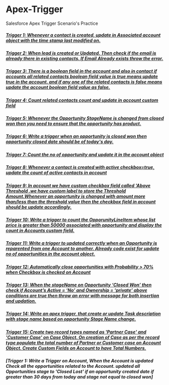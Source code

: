 # Apex-Trigger
Salesforce Apex Trigger Scenario's Practice

#####  [Trigger 1: Whenever a contact is created, update in Associated account object with the time stamp last modified on.](https://github.com/suriya-03/Apex-Trigger/blob/494314944a7968e6c05c8eaafe8dba827bf2b6b1/Trigger%201)
#####  [Trigger 2: When lead is created or Updated. Then check if the email is already there in existing contacts. If Email Already exists  throw the error.](https://github.com/suriya-03/Apex-Trigger/blob/f58ffd9b2cea4f497864c6163cc9ea035ee2681a/Trigger%202)  
#####  [Trigger 3: There is a boolean field in the account and also in contact if accounts all related contacts boolean field value is true means update true in the account. and if any one of the related contacts is false means update the account boolean field value as false.](https://github.com/suriya-03/Apex-Trigger/blob/8cfb50ca11f62a44905423e53b3f73d97af72325/Trigger%203)
#####  [Trigger 4: Count related contacts count and update in account custom field](https://github.com/suriya-03/Apex-Trigger/blob/4e91735ea82785b2308c46f4b4be16db041d4470/Trigger%204)
#####  [Trigger 5: Whenever the Opportunity StageName is changed from closed won then you need to ensure that the opportunity has product.](https://github.com/suriya-03/Apex-Trigger/blob/cc0c0f312dce6a13fd24af305bbfc400964cca8e/Trigger%205)
#####  [Trigger 6: Write a trigger when an opportunity is closed won then opportunity closed date should be of today's day.](https://github.com/suriya-03/Apex-Trigger/blob/11f25f3840507e8d9b2d06708ba710111186025a/Trigger%206)
#####  [Trigger 7: Count the no of opportunity and update it in the account object](https://github.com/suriya-03/Apex-Trigger/blob/d4f424cc1191f2c46475bc79ec425c1faa340431/Trigger%207)
#####  [Trigger 8:  Whenever a contact is created with active checkbox=true, update the count of active contacts in account](https://github.com/suriya-03/Apex-Trigger/blob/8f172ae81da79895836776a20990d979a88b8352/Trigger%208)
#####  [Trigger 9: In account we have custom checkbox field called 'Above Threshold .we have custom label to store the Threshold Amount.Whenever an opportunity is changed with amount more than/less than the threshold value then the checkbox field in account should be update accordingly.](https://github.com/suriya-03/Apex-Trigger/blob/d1122b3e361c304dc47f93a0bc710b1a9a03ffa0/Trigger%209)
#####  [Trigger 10: Write a trigger to count the OpporunityLineItem whose list price is greater than 50000 associated with opportunity and display the count in Accounts custom field.](https://github.com/suriya-03/Apex-Trigger/blob/edcd3d3136134d8d5e83254ea955edfa8a615688/Trigger%2010)
#####  [Trigger 11:  Write a trigger to updated correctly when an Opportunity is reparented from one Account to another. Already code exist for update no of opportunities in the account object.](https://github.com/suriya-03/Apex-Trigger/blob/025058e049fb8c11b6661aadf691eebbf91fbbd4/Trigger%2011)
#####  [Trigger 12:  Automatically close opportunities with Probability > 70% when Checkbox is checked on Account](https://github.com/suriya-03/Apex-Trigger/blob/de6a1382e32ed32200185cb1d9ff8a405923887b/Trigger%2012)
#####  [Trigger 13: When the stageName on Opportunity ‘Closed Won’ then check if Account’s Active = ‘No’ and Ownership = ‘private’ above conditions are true then throw an error with message for both insertion and updation.](https://github.com/suriya-03/Apex-Trigger/blob/fd779f6ab767d7578fb75091d8688594e1e9bf35/Trigger%2013)
#####  [Trigger 14: Write an apex trigger, that create or update Task  description with stage name based on opportunity Stage Name change.](https://github.com/suriya-03/Apex-Trigger/blob/085bc0c8cc95f65cb5483aed9507a12f255a825a/Trigger%2014)
#####  [Trigger 15: Create two record types named as 'Partner Case' and 'Customer Case' on Case Object. On creation of Case as per the record type populate the total number of Partner or Customer case on Account Object. Create Custom Fields on Account to have Total Numbers.](https://github.com/suriya-03/Apex-Trigger/blob/658f4f6f3c5cd24e07b9f6657d84cf92c235af7a/Trigger%2015)
#####  [Trigger 1: Write a Trigger on Account, When the Account is updated Check all the opportunities related to the Account. updated all Opportunities stage to 'Closed Lost' if an opportunity created date if greater than 30 days from today and stage not equal to closed won]
